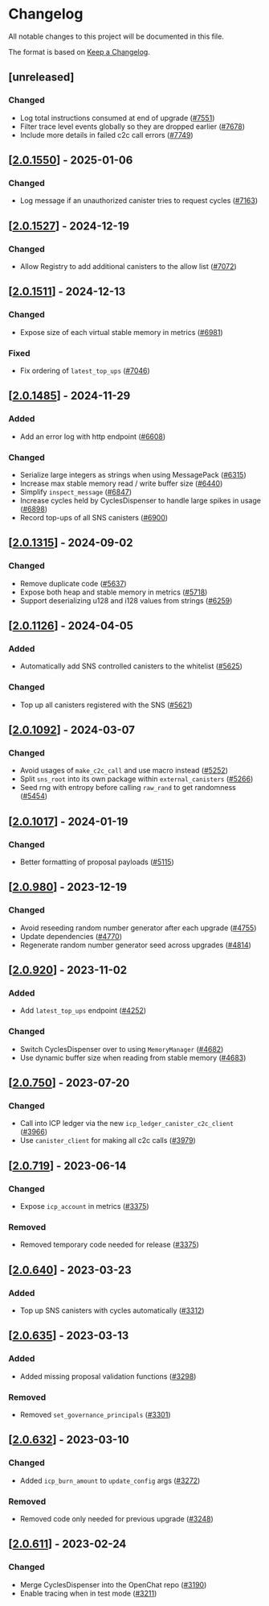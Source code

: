# Changelog

All notable changes to this project will be documented in this file.

The format is based on [Keep a Changelog](https://keepachangelog.com/en/1.0.0/).

## [unreleased]

### Changed

- Log total instructions consumed at end of upgrade ([#7551](https://github.com/open-chat-labs/open-chat/pull/7551))
- Filter trace level events globally so they are dropped earlier ([#7678](https://github.com/open-chat-labs/open-chat/pull/7678))
- Include more details in failed c2c call errors ([#7749](https://github.com/open-chat-labs/open-chat/pull/7749))

## [[2.0.1550](https://github.com/open-chat-labs/open-chat/releases/tag/v2.0.1550-cycles_dispenser)] - 2025-01-06

### Changed

- Log message if an unauthorized canister tries to request cycles ([#7163](https://github.com/open-chat-labs/open-chat/pull/7163))

## [[2.0.1527](https://github.com/open-chat-labs/open-chat/releases/tag/v2.0.1527-cycles_dispenser)] - 2024-12-19

### Changed

- Allow Registry to add additional canisters to the allow list ([#7072](https://github.com/open-chat-labs/open-chat/pull/7072))

## [[2.0.1511](https://github.com/open-chat-labs/open-chat/releases/tag/v2.0.1511-cycles_dispenser)] - 2024-12-13

### Changed

- Expose size of each virtual stable memory in metrics ([#6981](https://github.com/open-chat-labs/open-chat/pull/6981))

### Fixed

- Fix ordering of `latest_top_ups` ([#7046](https://github.com/open-chat-labs/open-chat/pull/7046))

## [[2.0.1485](https://github.com/open-chat-labs/open-chat/releases/tag/v2.0.1485-cycles_dispenser)] - 2024-11-29

### Added

- Add an error log with http endpoint ([#6608](https://github.com/open-chat-labs/open-chat/pull/6608))

### Changed

- Serialize large integers as strings when using MessagePack ([#6315](https://github.com/open-chat-labs/open-chat/pull/6315))
- Increase max stable memory read / write buffer size ([#6440](https://github.com/open-chat-labs/open-chat/pull/6440))
- Simplify `inspect_message` ([#6847](https://github.com/open-chat-labs/open-chat/pull/6847))
- Increase cycles held by CyclesDispenser to handle large spikes in usage ([#6898](https://github.com/open-chat-labs/open-chat/pull/6898))
- Record top-ups of all SNS canisters ([#6900](https://github.com/open-chat-labs/open-chat/pull/6900))

## [[2.0.1315](https://github.com/open-chat-labs/open-chat/releases/tag/v2.0.1315-cycles_dispenser)] - 2024-09-02

### Changed

- Remove duplicate code ([#5637](https://github.com/open-chat-labs/open-chat/pull/5637))
- Expose both heap and stable memory in metrics ([#5718](https://github.com/open-chat-labs/open-chat/pull/5718))
- Support deserializing u128 and i128 values from strings ([#6259](https://github.com/open-chat-labs/open-chat/pull/6259))

## [[2.0.1126](https://github.com/open-chat-labs/open-chat/releases/tag/v2.0.1126-cycles_dispenser)] - 2024-04-05

### Added

- Automatically add SNS controlled canisters to the whitelist ([#5625](https://github.com/open-chat-labs/open-chat/pull/5625))

### Changed

- Top up all canisters registered with the SNS ([#5621](https://github.com/open-chat-labs/open-chat/pull/5621))

## [[2.0.1092](https://github.com/open-chat-labs/open-chat/releases/tag/v2.0.1092-cycles_dispenser)] - 2024-03-07

### Changed

- Avoid usages of `make_c2c_call` and use macro instead ([#5252](https://github.com/open-chat-labs/open-chat/pull/5252))
- Split `sns_root` into its own package within `external_canisters` ([#5266](https://github.com/open-chat-labs/open-chat/pull/5266))
- Seed rng with entropy before calling `raw_rand` to get randomness ([#5454](https://github.com/open-chat-labs/open-chat/pull/5454))

## [[2.0.1017](https://github.com/open-chat-labs/open-chat/releases/tag/v2.0.1017-cycles_dispenser)] - 2024-01-19

### Changed

- Better formatting of proposal payloads ([#5115](https://github.com/open-chat-labs/open-chat/pull/5115))

## [[2.0.980](https://github.com/open-chat-labs/open-chat/releases/tag/v2.0.980-cycles_dispenser)] - 2023-12-19

### Changed

- Avoid reseeding random number generator after each upgrade ([#4755](https://github.com/open-chat-labs/open-chat/pull/4755))
- Update dependencies ([#4770](https://github.com/open-chat-labs/open-chat/pull/4770))
- Regenerate random number generator seed across upgrades ([#4814](https://github.com/open-chat-labs/open-chat/pull/4814))

## [[2.0.920](https://github.com/open-chat-labs/open-chat/releases/tag/v2.0.920-cycles_dispenser)] - 2023-11-02

### Added

- Add `latest_top_ups` endpoint ([#4252](https://github.com/open-chat-labs/open-chat/pull/4252))

### Changed

- Switch CyclesDispenser over to using `MemoryManager` ([#4682](https://github.com/open-chat-labs/open-chat/pull/4682))
- Use dynamic buffer size when reading from stable memory ([#4683](https://github.com/open-chat-labs/open-chat/pull/4683))

## [[2.0.750](https://github.com/open-chat-labs/open-chat/releases/tag/v2.0.750-cycles_dispenser)] - 2023-07-20

### Changed

- Call into ICP ledger via the new `icp_ledger_canister_c2c_client` ([#3966](https://github.com/open-chat-labs/open-chat/pull/3966))
- Use `canister_client` for making all c2c calls ([#3979](https://github.com/open-chat-labs/open-chat/pull/3979))

## [[2.0.719](https://github.com/open-chat-labs/open-chat/releases/tag/v2.0.719-cycles_dispenser)] - 2023-06-14

### Changed

- Expose `icp_account` in metrics ([#3375](https://github.com/open-chat-labs/open-chat/pull/3728))

### Removed

- Removed temporary code needed for release ([#3375](https://github.com/open-chat-labs/open-chat/pull/3375))

## [[2.0.640](https://github.com/open-chat-labs/open-chat/releases/tag/v2.0.640-cycles_dispenser)] - 2023-03-23

### Added

- Top up SNS canisters with cycles automatically ([#3312](https://github.com/open-chat-labs/open-chat/pull/3312))

## [[2.0.635](https://github.com/open-chat-labs/open-chat/releases/tag/v2.0.635-cycles_dispenser)] - 2023-03-13

### Added

- Added missing proposal validation functions ([#3298](https://github.com/open-chat-labs/open-chat/pull/3298))

### Removed

- Removed `set_governance_principals` ([#3301](https://github.com/open-chat-labs/open-chat/pull/3301))

## [[2.0.632](https://github.com/open-chat-labs/open-chat/releases/tag/v2.0.632-cycles_dispenser)] - 2023-03-10

### Changed

- Added `icp_burn_amount` to `update_config` args ([#3272](https://github.com/open-chat-labs/open-chat/pull/3272))

### Removed

- Removed code only needed for previous upgrade ([#3248](https://github.com/open-chat-labs/open-chat/pull/3248))

## [[2.0.611](https://github.com/open-chat-labs/open-chat/releases/tag/v2.0.611-cycles_dispenser)] - 2023-02-24

### Changed

- Merge CyclesDispenser into the OpenChat repo ([#3190](https://github.com/open-chat-labs/open-chat/pull/3190))
- Enable tracing when in test mode ([#3211](https://github.com/open-chat-labs/open-chat/pull/3211))
